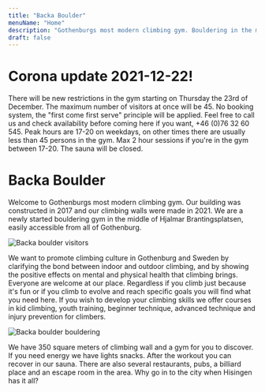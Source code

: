 ```yaml
---
title: "Backa Boulder"
menuName: "Home"
description: "Gothenburgs most modern climbing gym. Bouldering in the middle of Hjalmar Brantingsplatsen."
draft: false
---
```


# Corona update 2021-12-22!

There will be new restrictions in the gym starting on Thursday the 23rd of December.
The maximum number of visitors at once will be 45. No booking system, the "first come first serve" principle will be applied.
Feel free to call us and check availability before coming here if you want, +46 (0)76 32 60 545.
Peak hours are 17-20 on weekdays, on other times there are usually less than 45 persons in the gym.
Max 2 hour sessions if you're in the gym between 17-20. 
The sauna will be closed. 

# Backa Boulder

Welcome to Gothenburgs most modern climbing gym. Our building was constructed 
in 2017 and our climbing walls were made in 2021. We are a newly started 
bouldering gym in the middle of Hjalmar Brantingsplatsen, easily accessible 
from all of Gothenburg.

![Backa boulder visitors](image/backa-boulder-6.jpg)

We want to promote climbing culture in Gothenburg and Sweden by clarifying the 
bond between indoor and outdoor climbing, and by showing the positive effects 
on mental and physical health that climbing brings. Everyone are welcome at our 
place. Regardless if you climb just because it's fun or if you climb to evolve 
and reach specific goals you will find what you need here. If you wish to develop 
your climbing skills we offer courses in kid climbing, youth training, beginner 
technique, advanced technique and injury prevention for climbers.

![Backa boulder bouldering](image/backa-boulder-4.jpg)

We have 350 square meters of climbing wall and a gym for you to discover. If you 
need energy we have lights snacks. After the workout you can recover in our sauna. 
There are also several restaurants, pubs, a billiard place and an escape room in 
the area. Why go in to the city when Hisingen has it all?
